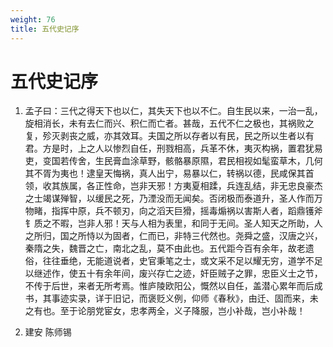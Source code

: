 ```yaml
---
weight: 76
title: 五代史记序
---
```


# 五代史记序

1. <span id="五代史记序-1"></span>
孟子曰：三代之得天下也以仁，其失天下也以不仁。自生民以来，一治一乱，旋相消长，未有去仁而兴、积仁而亡者。甚哉，五代不仁之极也，其祸败之复，殄灭剥丧之威，亦其效耳。夫国之所以存者以有民，民之所以生者以有君。方是时，上之人以惨烈自任，刑戮相高，兵革不休，夷灭构祸，置君犹易吏，变国若传舍，生民膏血涂草野，骸骼暴原隰，君民相视如髦蛮草木，几何其不胥为夷也！逮皇天悔祸，真人出宁，易暴以仁，转祸以德，民咸保其首领，收其族属，各正性命，岂非天邪！方夷夏相蹂，兵连乱结，非无忠良豪杰之士竭谋殚智，以缓民之死，乃湮没而无闻矣。否闭极而泰道升，圣人作而万物睹，指挥中原，兵不顿刃，向之滔天巨猾，摇毒煽祸以害斯人者，蹈鼎镬斧钅质之不暇，岂非人邪！天与人相为表里，和同于无间。圣人知天之所助，人之所归，国之所恃以为固者，仁而已，非特三代然也。尧舜之盛，汉唐之兴，秦隋之失，魏晋之亡，南北之乱，莫不由此也。五代距今百有余年，故老遗俗，往往垂绝，无能道说者，史官秉笔之士，或文采不足以耀无穷，道学不足以继述作，使五十有余年间，废兴存亡之迹，奸臣贼子之罪，忠臣义士之节，不传于后世，来者无所考焉。惟庐陵欧阳公，慨然以自任，盖潜心累年而后成书，其事迹实录，详于旧记，而褒贬义例，仰师《春秋》，由迁、固而来，未之有也。至于论朋党宦女，忠孝两全，义子降服，岂小补哉，岂小补哉！

2. <span id="五代史记序-2"></span>
建安 陈师锡
